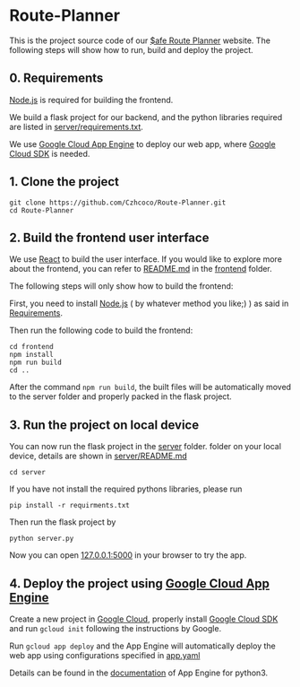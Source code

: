 # Route-Planner

This is the project source code of our [$afe Route Planner](https://route-planner-fire-chicken.df.r.appspot.com/) website. 
The following steps will show how to run, build and deploy the project.


## 0. Requirements

[Node.js](https://nodejs.org/) is required for building the frontend. 

We build a flask project for our backend, and the python libraries required are listed in [server/requirements.txt](./server/requirements.txt).

We use [Google Cloud App Engine](https://cloud.google.com/appengine) to deploy our web app, where [Google Cloud SDK](https://cloud.google.com/sdk) is needed.


## 1. Clone the project

```
git clone https://github.com/Czhcoco/Route-Planner.git
cd Route-Planner
```


## 2. Build the frontend user interface

We use [React](https://reactjs.org/) to build the user interface.
If you would like to explore more about the frontend, you can refer to [README.md](./frontend/README.md) in the [frontend](./frontend) folder.

The following steps will only show how to build the frontend:

First, you need to install [Node.js](https://nodejs.org/) ( by whatever method you like;) ) as said in [Requirements](#0-requirements).

Then run the following code to build the frontend:
```
cd frontend
npm install
npm run build
cd ..
```
After the command ```npm run build```, the built files will be automatically moved to the server folder and properly packed in the flask project.


## 3. Run the project on local device

You can now run the flask project in the [server](./server) folder. folder on your local device, details are shown in [server/README.md](./server)
```
cd server
```

If you have not install the required pythons libraries, please run
```
pip install -r requirments.txt
```

Then run the flask project by
```
python server.py
```

Now you can open [127.0.0.1:5000](http://127.0.0.1:5000) in your browser to try the app.


## 4. Deploy the project using [Google Cloud App Engine](https://cloud.google.com/appengine)

Create a new project in [Google Cloud](https://cloud.google.com/), 
properly install [Google Cloud SDK](https://cloud.google.com/sdk) 
and run ```gcloud init``` following the instructions by Google.

Run ```gcloud app deploy``` and the App Engine will automatically deploy the web app using configurations specified in [app.yaml](./server/app.yaml)

Details can be found in the [documentation](https://cloud.google.com/appengine/docs/standard/python3) of App Engine for python3.


